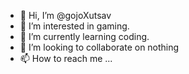 - 👋 Hi, I’m @gojoXutsav
- 👀 I’m interested in gaming.
- 🌱 I’m currently learning coding.
- 💞️ I’m looking to collaborate on nothing
- 📫 How to reach me ...

<!---
gojoXutsav/gojoXutsav is a ✨ special ✨ repository because its `README.md` (this file) appears on your GitHub profile.
You can click the Preview link to take a look at your changes.
--->
